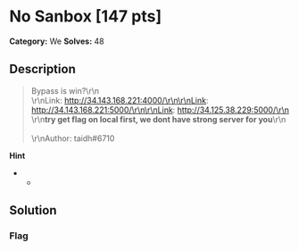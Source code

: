 # No Sanbox [147 pts]

**Category:** We
**Solves:** 48

## Description
>Bypass is win?\r\n<br>\r\nLink: http://34.143.168.221:4000/\r\n\r\nLink: http://34.143.168.221:5000/\r\n\r\nLink: http://34.125.38.229:5000/\r\n<br>\r\n**try get flag on local first, we dont have strong server for you**\r\n<br><br>\r\nAuthor: taidh#6710

**Hint**
* -

## Solution

### Flag

